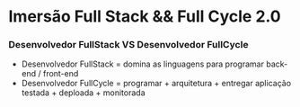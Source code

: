 # Imersão Full Stack && Full Cycle 2.0

### Desenvolvedor FullStack VS Desenvolvedor FullCycle

* Desenvolvedor FullStack = domina as linguagens para programar back-end / front-end
* Desenvolvedor FullCycle = programar + arquitetura + entregar aplicação testada + deploada + monitorada
